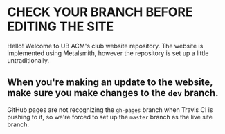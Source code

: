 # CHECK YOUR BRANCH BEFORE EDITING THE SITE

Hello! Welcome to UB ACM's club website repository. The website is implemented using Metalsmith, however the repository is set up a little untraditionally.

## When you're making an update to the website, make sure you make changes to the `dev` branch.

GitHub pages are not recognizing the `gh-pages` branch when Travis CI is pushing to it, so we're forced to set up the `master` branch as the live site branch.
